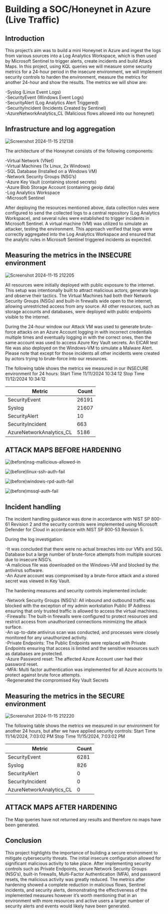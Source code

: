 # Building a SOC/Honeynet in Azure (Live Traffic)

## Introduction 

This project’s aim was to build a mini Honeynet in Azure and ingest the logs from various sources into a Log Analytics Workspace, which is then used by Microsoft Sentinel to trigger alerts, create incidents and build Attack Maps. In this project, using KQL queries we will measure some security metrics for a 24-hour period in the insecure environment, we will implement security controls to harden the environment, measure the metrics for another 24-hour and show the results. The metrics we will show are: 

-Syslog (Linux Event Logs)  
-SecurityEvent (Windows Event Logs)   
-SecurityAlert (Log Analytics Alert Triggered)   
-SecurityIncident (Incidents Created by Sentinel)   
-AzureNetworkAnalytics_CL (Malicious flows allowed into our honeynet)   


## Infrastructure and log aggregation 

![Screenshot 2024-11-15 212138](https://github.com/user-attachments/assets/a3035102-49ea-44b3-8ce4-dfd3ea530d09)

The architecture of the Honeynet consists of the following components:

-Virtual Network (VNet)  
-Virtual Machines (1x Linux, 2x Windows)   
-SQL Database (Installed on a Windows VM)   
-Network Security Groups (NSG’s)   
-Azure Key Vault (containing stored secrets)   
-Azure Blob Storage Account (containing geoip data)   
-Log Analytics Workspace   
-Microsoft Sentinel   


After deploying the resources mentioned above, data collection rules were configured to send the collected logs to a central repository (Log Analytics Workspace), and several rules were established to trigger incidents in Microsoft Sentinel. A virtual machine (VM) was utilized to simulate an attacker, testing the environment. This approach verified that logs were correctly aggregated into the Log Analytics Workspace and ensured that the analytic rules in Microsoft Sentinel triggered incidents as expected. 


## Measuring the metrics in the INSECURE environment 


![Screenshot 2024-11-15 212205](https://github.com/user-attachments/assets/94a68dfd-0687-46a2-a655-886f5f638e6b)

 
All resources were initially deployed with public exposure to the internet. This setup was intentionally built to attract malicious actors, generate logs and observe their tactics. The Virtual Machines had both their Network Security Groups (NSGs) and built-in firewalls wide open to the internet, allowing unrestricted access from any source. All other resources, such as storage accounts and databases, were deployed with public endpoints visible to the internet. 

During the 24-hour window our Attack VM was used to generate brute-force attacks on an Azure Account logging in with incorrect credentials multiple times and eventually logging in with the correct ones, then the same account was used to access Azure Key Vault secrets. An EICAR test file was also deployed on the Windows-VM to simulate a Malware Alert. Please note that except for those incidents all other incidents were created by actors trying to brute-force into our resources. 

The following table shows the metrics we measured in our INSECURE environment for 24 hours:
Start Time 11/11/2024 10:34:12 
Stop Time 11/12/2024 10:34:12 

| Metric                   | Count
| ------------------------ | -----
| SecurityEvent            | 26191 
| Syslog                   | 21607 
| SecurityAlert            | 10 
| SecurityIncident         | 663 
| AzureNetworkAnalytics_CL | 5186 


## ATTACK MAPS BEFORE HARDENING 

![(before)nsg-mallicious-allowed-in](https://github.com/user-attachments/assets/302bb4e9-cd1d-4349-ab2d-5d5d83095273)

![(before)linux-ssh-auth-fail](https://github.com/user-attachments/assets/9a37089d-3992-43de-92e4-4e702720fa96)

![(before)windows-rpd-auth-fail](https://github.com/user-attachments/assets/47203900-907e-4627-b032-970edc3dfd12)

![(before)mssql-auth-fail](https://github.com/user-attachments/assets/d8daae66-9880-4da1-a843-3c20872d7ce8)

## Incident handling 

 

The incident handling guidance was done in accordance with NIST SP 800-61 Revision 2 and the security controls were implemented using Microsoft Defender for Cloud in accordance with NIST SP 800-53 Revision 5.   

 

During the log investigation: 


-It was concluded that there were no actual breaches into our VM’s and SQL Database but a large number of brute-force attempts from multiple sources due to insecure NSG’s.    
-A malicious file was downloaded on the Windows-VM and blocked by the antivirus software.   
-An Azure account was compromised by a brute-force attack and a stored secret was viewed in Key Vault.   

 

 

The hardening measures and security controls implemented include: 


-Network Security Groups (NSG’s): All inbound and outbound traffic was blocked with the exception of my admin workstation Public IP Address ensuring that only trusted traffic is allowed to access the virtual machines.   
-Firewalls: The built-in firewalls were configured to protect resources and restrict access from unauthorized connections minimizing the attack surface.   
-An up-to-date antivirus scan was conducted, and processes were closely monitored for any unauthorized activity.   
-Private Endpoints: The Public Endpoints were replaced with Private Endpoints ensuring that access is limited and the sensitive resources such as databases are protected.   
-Azure Password reset: The affected Azure Account user had their password reset.   
-MFA: Multi factor authentication was implemented for all Azure accounts to protect against brute force attempts.   
-Regenerated the compromised Key Vault Secrets   

 

## Measuring the metrics in the SECURE environment 


![Screenshot 2024-11-15 212220](https://github.com/user-attachments/assets/16a0c4d2-5215-45a9-9632-49212a007d09)


The following table shows the metrics we measured in our environment for another 24 hours, but after we have applied security controls:
Start Time 11/14/2024, 7:03:02 PM 
Stop Time	11/15/2024, 7:03:02 PM 


| Metric                   | Count
| ------------------------ | -----
| SecurityEvent            | 6281
| Syslog                   | 826
| SecurityAlert            | 0
| SecurityIncident         | 0
| AzureNetworkAnalytics_CL | 0


## ATTACK MAPS AFTER HARDENING 


The Map queries have not returned any results and therefore no maps have been generated. 


## Conclusion 


This project highlights the importance of building a secure environment to mitigate cybersecurity threats. The initial insecure configuration allowed for significant malicious activity to take place. After implementing security controls such as Private Endpoints, secure Network Security Groups (NSG’s), built-in firewalls, Multi-Factor Authentication (MFA), and password resets, the malicious activity was greatly reduced. The metrics after hardening showed a complete reduction in malicious flows, Sentinel incidents, and security alerts, demonstrating the effectiveness of the implemented measures however it’s worth mentioning that in an environment with more resources and active users a larger number of security alerts and events would likely have been generated. 
